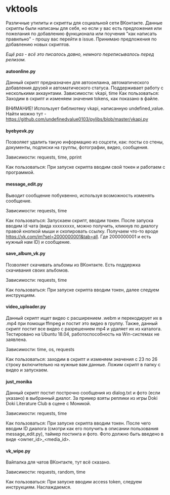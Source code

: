 # vktools
Различные утилиты и скрипты для социальной сети ВКонтакте. 
Данные скрипты были написаны для себя, но если у вас есть предложения или пожелания по добавлению функционала или поучения "как написать правильно" - прошу вас перейти в issue.
Принимаю предложения по добавлению новых скриптов.

*Ещё раз - всё это писалось давно, немного переписывалось перед релизом.*

#### autoonline.py
Данный скрипт предназначен для автоонлаина, автоматического добавления друзей и автоматического статуса. Поддерживает работу с несколькими аккаунтами.
Зависимости: vkapi, time
Как пользоваться: Заходим в скрипт и изменяем значения tokens, как показано в файле.

ВНИМАНИЕ! Использует библиотеку vkapi, написанную undefined_value. Найти можно тут - https://github.com/undefinedvalue0103/pylibs/blob/master/vkapi.py

#### byebyevk.py
Позволяет удалить такую информацию из соцсети, как: посты со стены, документы, подписки на группы, фотографии, видео, сообщения.

Зависимости: requests, time, pprint

Как пользоваться: При запуске скрипта вводим свой токен и работаем с программой.

#### message_edit.py
Выводит сообщение побуквенно, используя возможность изменять сообщение.

Зависимости: requests, time

Как пользоваться: Запускаем скрипт, вводим токен. После запуска вводим id чата (вида xxxxxxxxx, можно получить, кликнув по диалогу правой кнопкой мыши и скопировать ссылку. Получаем что-то вроде https://vk.com/im?sel=2000000001&tab=all. Где 2000000001 и есть нужный нам ID) и сообщение. 

#### save_album_vk.py
Позволяет скачивать альбомы из ВКонтакте. Есть поддержка скачивания своих альбомов.

Зависимости: requests, time

Как пользоваться: При запуске скрипта вводим токен, далее следуем инструкциям.

#### video_uploader.py
Данный скрипт ищет видео с расширением .webm и перекодирует их в .mp4 при помощи ffmpeg и постит это видео в группу. 
Также, данный скрипт постит все видео с разрешением mp4 и удаляет их из каталога.
Тестировано на Ubuntu 18.04, работоспособность на Win-системах не заявлена.

Зависимости: time, os, requests

Как пользоваться: заходим в скрипт и изменяем значения с 23 по 26 строку включительно на нужные вам данные. Ложим скрипт в папку с видео и запускаем. 

#### just_monika
Данный скрипт постит построчно сообщения из dialog.txt и фото (если указано) в выбранный диалог. За пример взяты реплики из игры Doki Doki Literature Club в сцене с Моникой.

Зависимости: requests, time

Как пользоваться: При запуске скрипта вводим токен. После чего вводим ID диалога (смотри как его получить в описании пользования message_edit.py), таймер постинга и фото. Фото должно быть введено в виде <owner_id>_<media_id>.

#### vk_wipe.py
Вайпалка для чатов ВКонтакте, тут всё сказано.

Зависимости: requests, random, time

Как пользоваться: При запуске вводим access token, следуем инструкциям. Наслаждаемся. 
